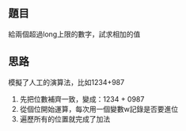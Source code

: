 ## 題目
給兩個超過long上限的數字，試求相加的值

## 思路
模擬了人工的演算法，比如1234+987
1. 先把位數補齊一致，變成：1234 + 0987 
2. 從個位開始運算，每次用一個變數w記錄是否要進位 
3. 遍歷所有的位置就完成了加法